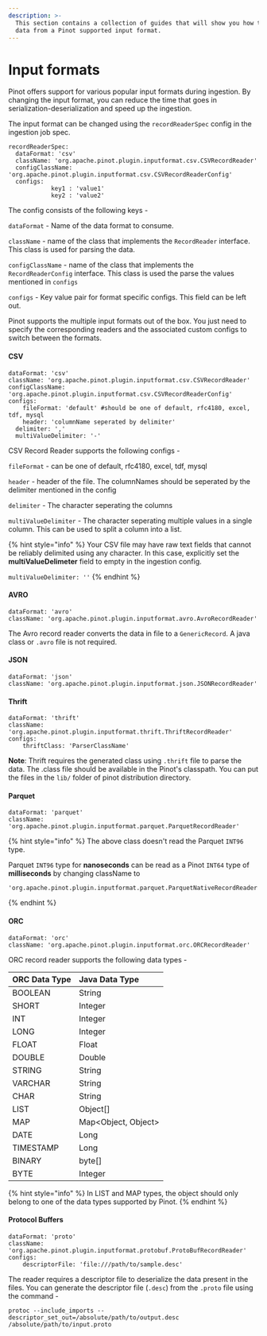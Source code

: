 ```yaml
---
description: >-
  This section contains a collection of guides that will show you how to import
  data from a Pinot supported input format.
---
```


# Input formats

Pinot offers support for various popular input formats during ingestion. By changing the input format, you can reduce the time that goes in serialization-deserialization and speed up the ingestion.

The input format can be changed using the `recordReaderSpec` config in the ingestion job spec.

```text
recordReaderSpec:
  dataFormat: 'csv'
  className: 'org.apache.pinot.plugin.inputformat.csv.CSVRecordReader'
  configClassName: 'org.apache.pinot.plugin.inputformat.csv.CSVRecordReaderConfig'
  configs: 
			key1 : 'value1'
			key2 : 'value2'
```

The config consists of the following keys -

`dataFormat` - Name of the data format to consume.

`className` - name of the class that implements the `RecordReader` interface. This class is used for parsing the data.

`configClassName` - name of the class that implements the `RecordReaderConfig` interface. This class is used the parse the values mentioned in `configs`

`configs` - Key value pair for format specific configs. This field can be left out.

Pinot supports the multiple input formats out of the box. You just need to specify the corresponding readers and the associated custom configs to switch between the formats.

#### CSV

```text
dataFormat: 'csv'
className: 'org.apache.pinot.plugin.inputformat.csv.CSVRecordReader'
configClassName: 'org.apache.pinot.plugin.inputformat.csv.CSVRecordReaderConfig'
configs:
	fileFormat: 'default' #should be one of default, rfc4180, excel, tdf, mysql
	header: 'columnName seperated by delimiter'
  delimiter: ','
  multiValueDelimiter: '-'
```

CSV Record Reader supports the following configs -

`fileFormat` - can be one of default, rfc4180, excel, tdf, mysql

`header` - header of the file. The columnNames should be seperated by the delimiter mentioned in the config

`delimiter` - The character seperating the columns

`multiValueDelimiter` - The character seperating multiple values in a single column. This can be used to split a column into a list.

{% hint style="info" %}
Your CSV file may have raw text fields that cannot be reliably delimited using any character. In this case, explicitly set the **multiValueDelimeter** field to empty in the ingestion config.   
  
`multiValueDelimiter: ''` 
{% endhint %}

#### AVRO

```text
dataFormat: 'avro'
className: 'org.apache.pinot.plugin.inputformat.avro.AvroRecordReader'
```

The Avro record reader converts the data in file to a `GenericRecord`. A java class or `.avro` file is not required.

#### JSON

```text
dataFormat: 'json'
className: 'org.apache.pinot.plugin.inputformat.json.JSONRecordReader'
```

#### Thrift

```text
dataFormat: 'thrift'
className: 'org.apache.pinot.plugin.inputformat.thrift.ThriftRecordReader'
configs:
	thriftClass: 'ParserClassName'
```

**Note**: Thrift requires the generated class using `.thrift` file to parse the data. The .class file should be available in the Pinot's classpath. You can put the files in the `lib/` folder of pinot distribution directory.

#### Parquet

```text
dataFormat: 'parquet'
className: 'org.apache.pinot.plugin.inputformat.parquet.ParquetRecordReader'
```

{% hint style="info" %}
The above class doesn't read the Parquet `INT96` type.

Parquet `INT96` type for **nanoseconds** can be read as a Pinot `INT64` type of **milliseconds** by changing className to

```text
'org.apache.pinot.plugin.inputformat.parquet.ParquetNativeRecordReader'
```
{% endhint %}

#### ORC

```text
dataFormat: 'orc'
className: 'org.apache.pinot.plugin.inputformat.orc.ORCRecordReader'
```

ORC record reader supports the following data types -

| ORC Data Type | Java Data Type |
| :--- | :--- |
| BOOLEAN | String |
| SHORT | Integer |
| INT | Integer |
| LONG | Integer |
| FLOAT | Float |
| DOUBLE | Double |
| STRING | String |
| VARCHAR | String |
| CHAR | String |
| LIST | Object\[\] |
| MAP | Map&lt;Object, Object&gt; |
| DATE | Long |
| TIMESTAMP | Long |
| BINARY | byte\[\] |
| BYTE | Integer |

{% hint style="info" %}
In LIST and MAP types, the object should only belong to one of the data types supported by Pinot.
{% endhint %}

#### Protocol Buffers

```text
dataFormat: 'proto'
className: 'org.apache.pinot.plugin.inputformat.protobuf.ProtoBufRecordReader'
configs:
	descriptorFile: 'file:///path/to/sample.desc'
```

The reader requires a descriptor file to deserialize the data present in the files. You can generate the descriptor file \(`.desc`\) from the `.proto` file using the command -

```text
protoc --include_imports --descriptor_set_out=/absolute/path/to/output.desc /absolute/path/to/input.proto
```

